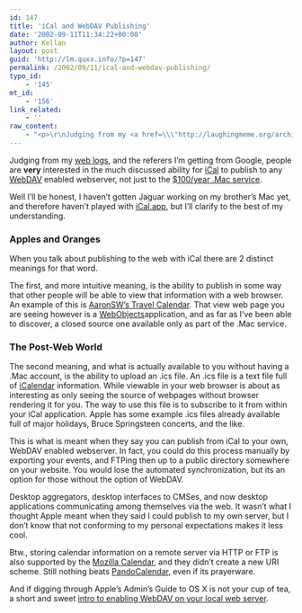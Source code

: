```yaml
---
id: 147
title: 'iCal and WebDAV Publishing'
date: '2002-09-11T11:34:22+00:00'
author: Kellan
layout: post
guid: 'http://lm.quxx.info/?p=147'
permalink: /2002/09/11/ical-and-webdav-publishing/
typo_id:
    - '145'
mt_id:
    - '156'
link_related:
    - ''
raw_content:
    - "<p>\r\nJudging from my <a href=\\\"http://laughingmeme.org/archives/searchq.png\\\">web logs</a>, and the referers I\\'m getting from Google, people are\r\n<b>very</b> interested in the much discussed ability for <a\r\nhref=\\\"http://www.aple.com/ical\\\">iCal</a> to publish to any\r\n<a href=\\\"http://www.webdav.org\\\">WebDAV</a>\r\n enabled webserver, not just to the \r\n <a href=\\\"http://www.mac.com\\\">$100/year .Mac service</a>.\r\n</p>\r\n<p>\r\nWell I\\'ll be honest, I haven\\'t gotten Jaguar working on my brother\\'s Mac yet,\r\nand therefore haven\\'t played with <a\r\nhref=\\\"http://www.apple.com/ical\\\">iCal.app</a>, but I\\'ll clarify to the best of my\r\nunderstanding.\r\n</p>\r\n<p>\r\n<h3>Apples and Oranges</h3>\r\n\r\nWhen you talk about publishing to the web with iCal there are 2 distinct\r\nmeanings for that word.\r\n</p>\r\n<p>\r\nThe first, and more intuitive meaning, is the ability to publish in some way\r\nthat other people will be able to view that information with a web browser.  An\r\nexample of this is <a href=\\\"http://ical.mac.com/aaronsw/Travel\\\">AaronSW\\'s Travel\r\nCalendar</a>.  That view web page you are seeing however is a \r\n<a href=\\\"http://www.apple.com/webobjects/\\\">WebObjects</a>\r\napplication, and as far as I\\'ve been able to discover, a closed source one\r\navailable only as part of the .Mac service.\r\n</p>\r\n<p>\r\n<h3>The Post-Web World</h3>\r\n\r\nThe second meaning, and what is actually available to you without having a .Mac\r\naccount, is the ability to upload an .ics file.  An .ics file is a text file\r\nfull of \r\n<a href=\\\"http://www.ietf.org/html.charters/calsch-charter.html\\\">iCalendar</a> information.  While viewable in your web browser is about as\r\ninteresting as only seeing the source of webpages without browser rendering it\r\nfor you.  The way to use this file is to subscribe to it from within your iCal\r\napplication.  Apple has some example .ics files already available full of major\r\nholidays, Bruce Springsteen concerts, and the like.\r\n</p>\r\n<p>\r\nThis is what is meant when they say you can publish from iCal to your own,\r\nWebDAV enabled webserver.  In fact, you could do this process manually by\r\nexporting your events, and FTPing then up to a public directory somewhere on\r\nyour website.  You would lose the automated synchronization, but its an option\r\nfor those without the option of WebDAV.\r\n</p>\r\n<p>\r\nDesktop aggregators, desktop interfaces to CMSes, and now desktop applications\r\ncommunicating among themselves via the web.  It wasn\\'t what I thought Apple\r\nmeant when they said I could publish to my own server, but I don\\'t know that not\r\nconforming to my personal expectations makes it less cool.\r\n</p>\r\n<p>\r\nBtw., storing calendar information on a remote server via HTTP or FTP is also supported by the\r\n<a href=\\\"http://www.mozilla.org/projects/calendar/\\\">Mozilla Calendar</a>, and they didn\\'t create a new URI scheme.  Still nothing beats <a href=\\\"http://www.pandacorner.com/PandaSystems/PandoCalendar.html\\\">PandoCalendar</a>, even if its prayerware.\r\n</p>\r\n<p>\r\nAnd if digging through Apple\\'s Admin\\'s Guide to OS X is not your cup of tea, a short and sweet <a href=\\\"http://www.macosxhints.com/article.php?story=20020912065811863\\\">intro to enabling WebDAV on your local web server</a>. \r\n</p>"
---
```


Judging from my [web logs](http://laughingmeme.org/archives/searchq.png), and the referers I’m getting from Google, people are **very** interested in the much discussed ability for [iCal](http://www.aple.com/ical) to publish to any [WebDAV](http://www.webdav.org) enabled webserver, not just to the [$100/year .Mac service](http://www.mac.com).

Well I’ll be honest, I haven’t gotten Jaguar working on my brother’s Mac yet, and therefore haven’t played with [iCal.app](http://www.apple.com/ical), but I’ll clarify to the best of my understanding.

### Apples and Oranges

When you talk about publishing to the web with iCal there are 2 distinct meanings for that word.

The first, and more intuitive meaning, is the ability to publish in some way that other people will be able to view that information with a web browser. An example of this is [AaronSW’s Travel Calendar](http://ical.mac.com/aaronsw/Travel). That view web page you are seeing however is a [WebObjects](http://www.apple.com/webobjects/)application, and as far as I’ve been able to discover, a closed source one available only as part of the .Mac service.

### The Post-Web World

The second meaning, and what is actually available to you without having a .Mac account, is the ability to upload an .ics file. An .ics file is a text file full of [iCalendar](http://www.ietf.org/html.charters/calsch-charter.html) information. While viewable in your web browser is about as interesting as only seeing the source of webpages without browser rendering it for you. The way to use this file is to subscribe to it from within your iCal application. Apple has some example .ics files already available full of major holidays, Bruce Springsteen concerts, and the like.

This is what is meant when they say you can publish from iCal to your own, WebDAV enabled webserver. In fact, you could do this process manually by exporting your events, and FTPing then up to a public directory somewhere on your website. You would lose the automated synchronization, but its an option for those without the option of WebDAV.

Desktop aggregators, desktop interfaces to CMSes, and now desktop applications communicating among themselves via the web. It wasn’t what I thought Apple meant when they said I could publish to my own server, but I don’t know that not conforming to my personal expectations makes it less cool.

Btw., storing calendar information on a remote server via HTTP or FTP is also supported by the [Mozilla Calendar](http://www.mozilla.org/projects/calendar/), and they didn’t create a new URI scheme. Still nothing beats [PandoCalendar](http://www.pandacorner.com/PandaSystems/PandoCalendar.html), even if its prayerware.

And if digging through Apple’s Admin’s Guide to OS X is not your cup of tea, a short and sweet [intro to enabling WebDAV on your local web server](http://www.macosxhints.com/article.php?story=20020912065811863).
